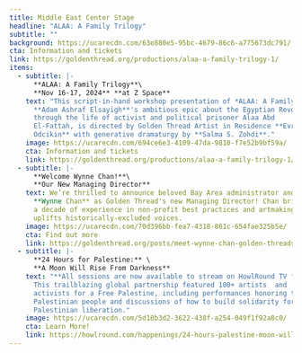 ```yaml
---
title: Middle East Center Stage
headline: "ALAA: A Family Trilogy"
subtitle: ""
background: https://ucarecdn.com/63e880e5-95bc-4679-86c6-a775673dc791/
cta: Information and tickets
link: https://goldenthread.org/productions/alaa-a-family-trilogy-1/
items:
  - subtitle: |-
      **ALAA: A Family Trilogy**\
      **Nov 16-17, 2024** **at Z Space**
    text: "This script-in-hand workshop presentation of *ALAA: A Family Trilogy*,
      **Adam Ashraf Elsayigh**'s ambitious epic about the Egyptian Revolution
      through the life of a﻿ctivist and political prisoner Alaa Abd
      El-Fattah, is directed by G﻿olden Thread Artist in Residence **Evren
      Odcikin** w﻿ith generative dramaturgy by **Salma S. Zohdi**."
    image: https://ucarecdn.com/694ce6e3-4109-47da-9810-f7e52b9bf59a/
    cta: Information and tickets
    link: https://goldenthread.org/productions/alaa-a-family-trilogy-1/
  - subtitle: |-
      **Welcome Wynne Chan!**\
      **O﻿ur New Managing Director**
    text: We’re thrilled to announce beloved Bay Area administrator and artist
      **Wynne Chan** as Golden Thread's new Managing Director! Chan brings over
      a decade of experience in non-profit best practices and artmaking that
      uplifts historically-excluded voices.
    image: https://ucarecdn.com/70d396bb-fea7-4318-861c-654fae325b5e/
    cta: Find out more
    link: https://goldenthread.org/posts/meet-wynne-chan-golden-threads-new-managing-director/
  - subtitle: |-
      **24 Hours for Palestine:** \
      **A Moon Will Rise From Darkness**
    text: "**A﻿ll sessions are now available to stream on HowlRound TV for FREE!**
      T﻿his t﻿railblazing global partnership featured 100+ artists  and
      activists for a Free Palestine, including performances honoring the
      Palestinian people and discussions of how to build solidarity for
      Palestinian liberation."
    image: https://ucarecdn.com/5d18b3d2-3622-438f-a254-049f1f92a8c0/
    cta: Learn More!
    link: https://howlround.com/happenings/24-hours-palestine-moon-will-rise-darkness
---
```

